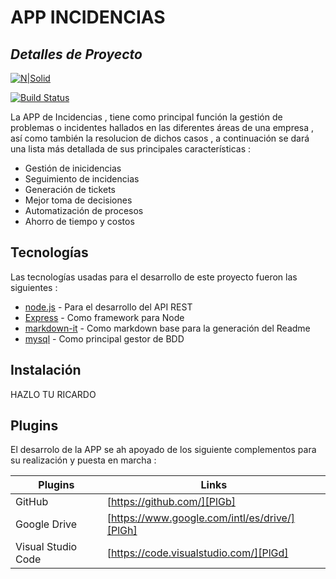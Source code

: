 # APP INCIDENCIAS
## _Detalles de Proyecto_

[![N|Solid](https://cldup.com/dTxpPi9lDf.thumb.png)](https://nodesource.com/products/nsolid)

[![Build Status](https://travis-ci.org/joemccann/dillinger.svg?branch=master)](https://travis-ci.org/joemccann/dillinger)

La APP de Incidencias , tiene como principal función la gestión de problemas o incidentes hallados en las diferentes áreas de una empresa , así como también la resolucion de dichos casos , a continuación se dará una lista más detallada de sus principales características : 

- Gestión de inicidencias
- Seguimiento de incidencias 
- Generación de tickets
- Mejor toma de decisiones
- Automatización de procesos
- Ahorro de tiempo y costos

## Tecnologías

Las tecnologías usadas para el desarrollo de este proyecto fueron las siguientes :

- [node.js] - Para el desarrollo del API REST
- [Express] - Como framework para Node
- [markdown-it] - Como markdown base para la generación del Readme
- [mysql] - Como principal gestor de BDD

## Instalación

HAZLO TU RICARDO 


## Plugins

El desarrolo de la APP se ah apoyado de los siguiente complementos para su realización y puesta en marcha :

| Plugins | Links |
| ------ | ------ |
| GitHub | [https://github.com/][PlGb] |
| Google Drive | [https://www.google.com/intl/es/drive/][PlGh] |
| Visual Studio Code | [https://code.visualstudio.com/][PlGd] |


[markdown-it]: <https://github.com/markdown-it/markdown-it>
[node.js]: <http://nodejs.org>
[express]: <http://expressjs.com>
[mysql]: <https://www.mysql.com>

[PlDb]: <https://github.com/>
[PlGh]: <https://www.google.com/intl/es/drive/>
[PlGd]: <https://code.visualstudio.com/>

